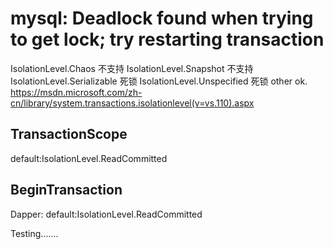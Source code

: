 # mysql: Deadlock found when trying to get lock; try restarting transaction

IsolationLevel.Chaos 不支持
IsolationLevel.Snapshot 不支持
IsolationLevel.Serializable 死锁
IsolationLevel.Unspecified 死锁
other ok.
https://msdn.microsoft.com/zh-cn/library/system.transactions.isolationlevel(v=vs.110).aspx

## TransactionScope
default:IsolationLevel.ReadCommitted



## BeginTransaction
Dapper:
default:IsolationLevel.ReadCommitted

Testing.......
